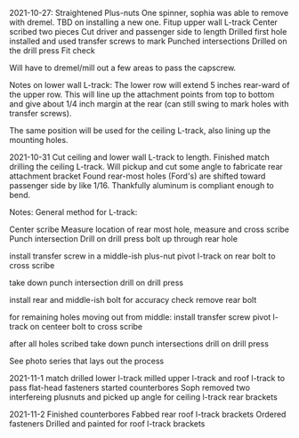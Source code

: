 2021-10-27:
Straightened Plus-nuts
One spinner, sophia was able to remove with dremel.  TBD on installing a new one.
Fitup upper wall L-track
Center scribed two pieces
Cut driver and passenger side to length
Drilled first hole
installed and used transfer screws to mark
Punched intersections
Drilled on the drill press
Fit check


Will have to dremel/mill out a few areas to pass the capscrew.

Notes on lower wall L-track:
The lower row will extend 5 inches rear-ward of the upper row.  This will line up the attachment points from top to bottom and give about 1/4 inch margin at the rear (can still swing to mark holes with transfer screws).

The same position will be used for the ceiling L-track, also lining up the mounting holes.

2021-10-31
Cut ceiling and lower wall L-track to length.
Finished match drilling the ceiling L-track.
Will pickup and cut some angle to fabricate rear attachment bracket
Found rear-most holes (Ford's) are shifted toward passenger side by like 1/16.  Thankfully aluminum is compliant enough to bend.

Notes:
General method for L-track:

Center scribe
Measure location of rear most hole, measure and cross scribe
Punch intersection
Drill on drill press
bolt up through rear hole

install transfer screw in a middle-ish plus-nut
pivot l-track on rear bolt to cross scribe

take down 
punch intersection
drill on drill press

install rear and middle-ish bolt for accuracy check
remove rear bolt

for remaining holes moving out from middle:
install transfer screw
pivot l-track on centeer bolt to cross scribe

after all holes scribed
take down
punch intersections
drill on drill press

See photo series that lays out the process

2021-11-1
match drilled lower l-track
milled upper l-track and roof l-track to pass flat-head fasteners
started counterbores
Soph removed two interfereing plusnuts and picked up angle for ceiling l-track rear brackets

2021-11-2
Finished counterbores
Fabbed rear roof l-track brackets
Ordered fasteners
Drilled and painted for roof l-track brackets
